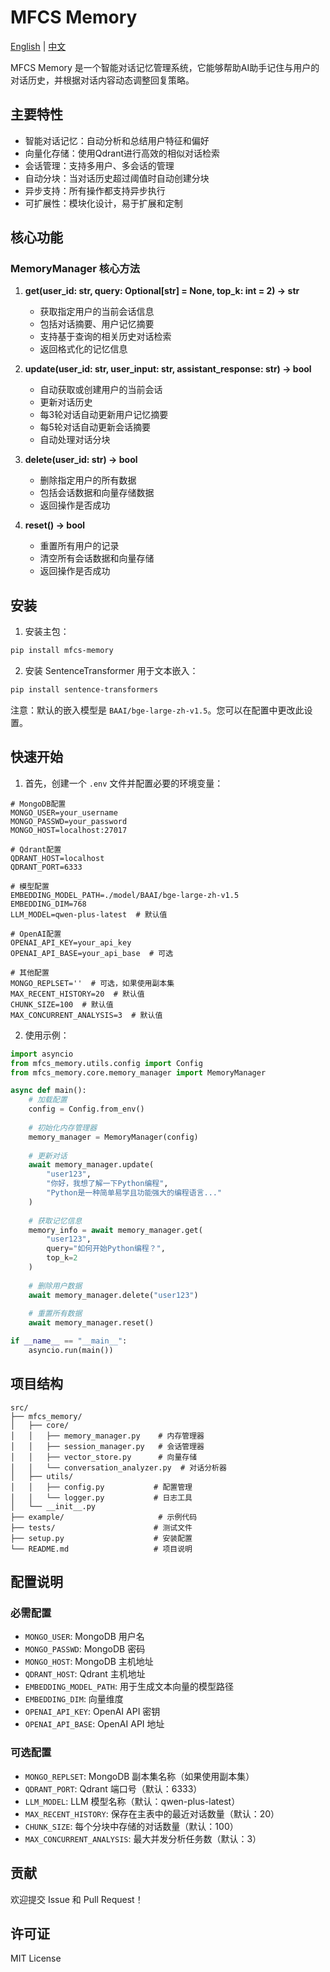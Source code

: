 # MFCS Memory

[English](README.md) | [中文](README_zh.md)

MFCS Memory 是一个智能对话记忆管理系统，它能够帮助AI助手记住与用户的对话历史，并根据对话内容动态调整回复策略。

## 主要特性

- 智能对话记忆：自动分析和总结用户特征和偏好
- 向量化存储：使用Qdrant进行高效的相似对话检索
- 会话管理：支持多用户、多会话的管理
- 自动分块：当对话历史超过阈值时自动创建分块
- 异步支持：所有操作都支持异步执行
- 可扩展性：模块化设计，易于扩展和定制

## 核心功能

### MemoryManager 核心方法

1. **get(user_id: str, query: Optional[str] = None, top_k: int = 2) -> str**
   - 获取指定用户的当前会话信息
   - 包括对话摘要、用户记忆摘要
   - 支持基于查询的相关历史对话检索
   - 返回格式化的记忆信息

2. **update(user_id: str, user_input: str, assistant_response: str) -> bool**
   - 自动获取或创建用户的当前会话
   - 更新对话历史
   - 每3轮对话自动更新用户记忆摘要
   - 每5轮对话自动更新会话摘要
   - 自动处理对话分块

3. **delete(user_id: str) -> bool**
   - 删除指定用户的所有数据
   - 包括会话数据和向量存储数据
   - 返回操作是否成功

4. **reset() -> bool**
   - 重置所有用户的记录
   - 清空所有会话数据和向量存储
   - 返回操作是否成功

## 安装

1. 安装主包：
```bash
pip install mfcs-memory
```

2. 安装 SentenceTransformer 用于文本嵌入：
```bash
pip install sentence-transformers
```

注意：默认的嵌入模型是 `BAAI/bge-large-zh-v1.5`。您可以在配置中更改此设置。

## 快速开始

1. 首先，创建一个 `.env` 文件并配置必要的环境变量：

```env
# MongoDB配置
MONGO_USER=your_username
MONGO_PASSWD=your_password
MONGO_HOST=localhost:27017

# Qdrant配置
QDRANT_HOST=localhost
QDRANT_PORT=6333

# 模型配置
EMBEDDING_MODEL_PATH=./model/BAAI/bge-large-zh-v1.5
EMBEDDING_DIM=768
LLM_MODEL=qwen-plus-latest  # 默认值

# OpenAI配置
OPENAI_API_KEY=your_api_key
OPENAI_API_BASE=your_api_base  # 可选

# 其他配置
MONGO_REPLSET=''  # 可选，如果使用副本集
MAX_RECENT_HISTORY=20  # 默认值
CHUNK_SIZE=100  # 默认值
MAX_CONCURRENT_ANALYSIS=3  # 默认值
```

2. 使用示例：

```python
import asyncio
from mfcs_memory.utils.config import Config
from mfcs_memory.core.memory_manager import MemoryManager

async def main():
    # 加载配置
    config = Config.from_env()
    
    # 初始化内存管理器
    memory_manager = MemoryManager(config)
    
    # 更新对话
    await memory_manager.update(
        "user123",
        "你好，我想了解一下Python编程",
        "Python是一种简单易学且功能强大的编程语言..."
    )
    
    # 获取记忆信息
    memory_info = await memory_manager.get(
        "user123",
        query="如何开始Python编程？",
        top_k=2
    )
    
    # 删除用户数据
    await memory_manager.delete("user123")
    
    # 重置所有数据
    await memory_manager.reset()

if __name__ == "__main__":
    asyncio.run(main())
```

## 项目结构

```
src/
├── mfcs_memory/
│   ├── core/
│   │   ├── memory_manager.py    # 内存管理器
│   │   ├── session_manager.py   # 会话管理器
│   │   ├── vector_store.py      # 向量存储
│   │   └── conversation_analyzer.py  # 对话分析器
│   ├── utils/
│   │   ├── config.py           # 配置管理
│   │   └── logger.py           # 日志工具
│   └── __init__.py
├── example/                     # 示例代码
├── tests/                      # 测试文件
├── setup.py                    # 安装配置
└── README.md                   # 项目说明
```

## 配置说明

### 必需配置
- `MONGO_USER`: MongoDB 用户名
- `MONGO_PASSWD`: MongoDB 密码
- `MONGO_HOST`: MongoDB 主机地址
- `QDRANT_HOST`: Qdrant 主机地址
- `EMBEDDING_MODEL_PATH`: 用于生成文本向量的模型路径
- `EMBEDDING_DIM`: 向量维度
- `OPENAI_API_KEY`: OpenAI API 密钥
- `OPENAI_API_BASE`: OpenAI API 地址

### 可选配置
- `MONGO_REPLSET`: MongoDB 副本集名称（如果使用副本集）
- `QDRANT_PORT`: Qdrant 端口号（默认：6333）
- `LLM_MODEL`: LLM 模型名称（默认：qwen-plus-latest）
- `MAX_RECENT_HISTORY`: 保存在主表中的最近对话数量（默认：20）
- `CHUNK_SIZE`: 每个分块中存储的对话数量（默认：100）
- `MAX_CONCURRENT_ANALYSIS`: 最大并发分析任务数（默认：3）

## 贡献

欢迎提交 Issue 和 Pull Request！

## 许可证

MIT License 